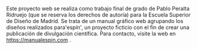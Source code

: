 Este proyecto web se realiza como trabajo final de grado de Pablo Peralta Ridruejo (que se reserva los derechos de autoría) para la Escuela Superior de Diseño de Madrid. Se trata de un manual gráfico web agrupando los diseños realizados para'espín', un proyecto ficticio con el fin de crear una publicación de divulgación científica. Para contacto, visite la web en https://manualespin.com .  
